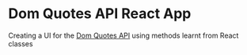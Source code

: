 # Dom Quotes API React App

Creating a UI for the [Dom Quotes API](https://github.com/jordansaker/dom-quotes-api) using methods learnt from React classes
